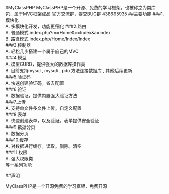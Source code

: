 #MyClassPHP
MyClassPHP是一个开源、免费的学习框架，也被称之为类库包，属于MVC框架成品
官方交流群，提交BUG群  438695935
##主要功能
###1.模块化  
    A. 多模块化开发，功能更细化
###2.路由  
    A. 普通模式 index.php?m=Home&c=Index&a=index  
    B. 路径模式 index.php/Home/Index/Index  
###3.控制器   
    A. 轻松几步搭建一个属于自己的MVC  
###4.模型  
    A. 模型CURD，提供强大的数据库操作类  
    B. 目前支持mysql , mysqli , pdo 方法连接数据库 , 其他后续更新  
###5.验证码  
    A. 快速创建验证码。省去配置  
###6.验证  
    A. 数据验证，提供内置强大验证方法  
###7.上传  
    A. 支持单文件多文件上传。自定义配置  
###8.表单  
    A. 快速创建表单，以及验证，表单提供安全验证  
###9.数据分页  
    A. 数据分页  
###10.缓存  
    A. 对数据进行缓存。读取。删除。清空  
###11.权限  
    A. 强大权限类  
 等一系列功能

##声明

MyClassPHP是一个开源免费的学习框架，免费开源